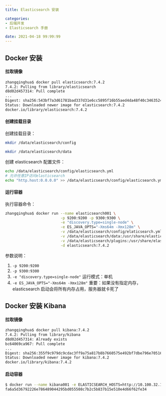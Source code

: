 ```yaml
---
title: Elasticsearch 安装

categories:
- 后端开发
- Elasticsearch 手册

date: 2021-04-18 99:99:99
---
```

## Docker 安装
#### 拉取镜像
```bash
zhangqinghua$ docker pull elasticsearch:7.4.2
7.4.2: Pulling from library/elasticsearch
d8d02d457314: Pull complete 
...
Digest: sha256:543bf7a3d61781bad337d31e6cc5895f16b55aed4da48f40c346352420927f74
Status: Downloaded newer image for elasticsearch:7.4.2
docker.io/library/elasticsearch:7.4.2
```

#### 创建挂载目录
创建挂载目录：
```bash
mkdir /data/elasticsearch/config

mkdir /data/elasticsearch/data
```

创建 elasticsearch 配置文件： 

```bash
echo /data/elasticsearch/config/elasticsearch.yml
# 允许任意IP访问elasticsearch
echo "http.host:0.0.0.0" >> /data/elasticsearch/config/elasticsearch.yml
```

#### 运行容器

执行容器命令：   

```bash
zhangqinghua$ docker run --name elasticsearch001 \
                         -p 9200:9200 -p 9300:9300 \
                         -e "discovery.type=single-node" \
                         -e ES_JAVA_OPTS="-Xms64m -Xmx128m" \
                         -v /data/elasticsearch/config/elaticsearch.yml:/usr/share/elasticsearch/config/elaticsearch.yml \
                         -v /data/elasticsearch/data:/usr/share/elasticsearch/data \
                         -v /data/elasticsearch/plugins:/usr/share/elasticsearch/plugins \
                         -d elasticsearch:7.4.2
```

参数说明：
1. `-p 9200:9200`
1. `-p 9300:9300`
1. `-e "discovery.type=single-node"`
   运行模式：单机
1. `-e ES_JAVA_OPTS="-Xms64m -Xmx128m"`
   重要：如果没有指定内存，elasticsearch 启动会将所有内存占用，服务器就卡死了

## Docker 安装 Kibana
#### 拉取镜像
```bash
zhangqinghua$ docker pull kibana:7.4.2
7.4.2: Pulling from library/kibana
d8d02d457314: Already exists 
bc64069ca967: Pull complete 
...
Digest: sha256:355f9c979dc9cdac3ff9a75a817b8b7660575e492bf7dbe796e705168f167efc
Status: Downloaded newer image for kibana:7.4.2
docker.io/library/kibana:7.4.2
```

#### 启动容器
```bash
$ docker run --name kibana001 -e ELASTICSEARCH_HOSTS=http://10.100.32.124:9200 -p 5601:5601 -d kibana:7.4.2
fa6a5d36792226e786489044295bd055508c7b2c5b837b15e510e4d66f62fe34
```